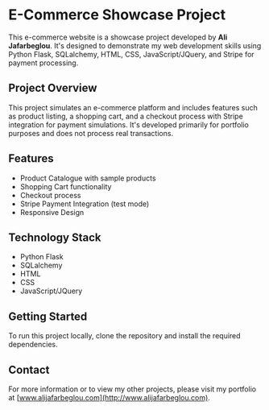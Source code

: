 # E-Commerce Showcase Project

This e-commerce website is a showcase project developed by **Ali Jafarbeglou**. It's designed to demonstrate my web development skills using Python Flask, SQLalchemy, HTML, CSS, JavaScript/JQuery, and Stripe for payment processing.

## Project Overview

This project simulates an e-commerce platform and includes features such as product listing, a shopping cart, and a checkout process with Stripe integration for payment simulations. It's developed primarily for portfolio purposes and does not process real transactions.

## Features

- Product Catalogue with sample products
- Shopping Cart functionality
- Checkout process
- Stripe Payment Integration (test mode)
- Responsive Design

## Technology Stack

- Python Flask
- SQLalchemy
- HTML
- CSS
- JavaScript/JQuery

## Getting Started

To run this project locally, clone the repository and install the required dependencies.

## Contact

For more information or to view my other projects, please visit my portfolio at [www.alijafarbeglou.com](http://www.alijafarbeglou.com).
